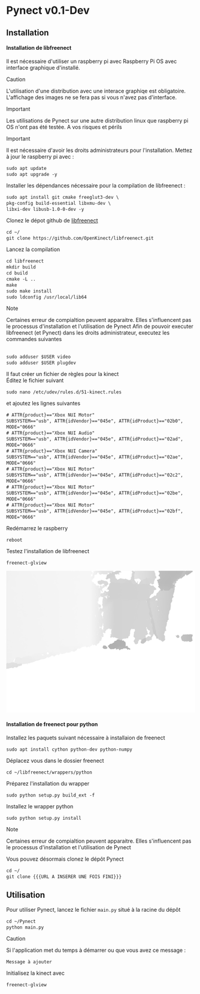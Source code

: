 # Pynect v0.1-Dev

## Installation
#### Installation de libfreenect

Il est nécessaire d'utiliser un raspberry pi avec Raspberry Pi OS avec interface graphique d'installé.<br>
> [!CAUTION]
> L'utilisation d'une distribution avec une interace graphiqe est obligatoire. L'affichage des images ne se fera pas si vous n'avez pas d'interface.

> [!IMPORTANT]
> Les utilisations de Pynect sur une autre distribution linux que raspberry pi OS n'ont pas été testée. A vos risques et périls

> [!IMPORTANT]
> Il est nécessaire d'avoir les droits administrateurs pour l'installation.
Mettez à jour le raspberry pi avec :
```
sudo apt update
sudo apt upgrade -y
```
Installer les dépendances nécessaire pour la compilation de libfreenect :
```
sudo apt install git cmake freeglut3-dev \ 
pkg-config build-essential libxmu-dev \
libxi-dev libusb-1.0-0-dev -y
```
Clonez le dépot github de [libfreenect](https://github.com/OpenKinect/libfreenect)
```
cd ~/
git clone https://github.com/OpenKinect/libfreenect.git
```
Lancez la compilation
```
cd libfreenect
mkdir build
cd build
cmake -L ..
make
sudo make install
sudo ldconfig /usr/local/lib64
```
> [!NOTE]
> Certaines erreur de compialtion peuvent apparaitre. Elles s'influencent pas le processus d'installation et l'utilisation de Pynect
Afin de pouvoir executer libfreenect (et Pynect) dans les droits administrateur, executez les commandes suivantes
```

sudo adduser $USER video
sudo adduser $USER plugdev
```
Il faut créer un fichier de règles pour la kinect <br>
Éditez le fichier suivant
```
sudo nano /etc/udev/rules.d/51-kinect.rules
```
et ajoutez les lignes suivantes
```
# ATTR{product}=="Xbox NUI Motor"
SUBSYSTEM=="usb", ATTR{idVendor}=="045e", ATTR{idProduct}=="02b0", MODE="0666"
# ATTR{product}=="Xbox NUI Audio"
SUBSYSTEM=="usb", ATTR{idVendor}=="045e", ATTR{idProduct}=="02ad", MODE="0666"
# ATTR{product}=="Xbox NUI Camera"
SUBSYSTEM=="usb", ATTR{idVendor}=="045e", ATTR{idProduct}=="02ae", MODE="0666"
# ATTR{product}=="Xbox NUI Motor"
SUBSYSTEM=="usb", ATTR{idVendor}=="045e", ATTR{idProduct}=="02c2", MODE="0666"
# ATTR{product}=="Xbox NUI Motor"
SUBSYSTEM=="usb", ATTR{idVendor}=="045e", ATTR{idProduct}=="02be", MODE="0666"
# ATTR{product}=="Xbox NUI Motor"
SUBSYSTEM=="usb", ATTR{idVendor}=="045e", ATTR{idProduct}=="02bf", MODE="0666"
```
Redémarrez le raspberry
```
reboot 
```
Testez l'installation de libfreenect
```
freenect-glview
```
![Vue en couleur et en profondeur de la kinect avec libfreenect](https://github.com/Antoine-LORAIN/Pynect/blob/ceb38bfbc243e33e59e53640e12c49023f1e36de/Temp%20Picture_screenshot_17.01.2025.png)

#### Installation de freenect pour python
Installez les paquets suivant nécessaire à installaion de freenect
```
sudo apt install cython python-dev python-numpy
```
Déplacez vous dans le dossier freenect
```
cd ~/libfreenect/wrappers/python
```
Préparez l'installation du wrapper
```
sudo python setup.py build_ext -f
```
Installez le wrapper python
```
sudo python setup.py install
```
> [!NOTE]
> Certaines erreur de compialtion peuvent apparaitre. Elles s'influencent pas le processus d'installation et l'utilisation de Pynect

Vous pouvez désormais clonez le dépôt Pynect
```
cd ~/
git clone {{{URL A INSERER UNE FOIS FINI}}}
```

## Utilisation
Pour utiliser Pynect, lancez le fichier ```main.py``` situé à la racine du dépôt
```
cd ~/Pynect
python main.py
```
> [!CAUTION]
> Si l'application met du temps à démarrer ou que vous avez ce message : 
> ```
>Message à ajouter
>```
>Initialisez la kinect avec
>```
>freenect-glview
>```